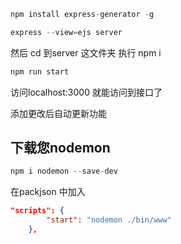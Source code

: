
```js
npm install express-generator -g

express --view=ejs server

```


然后 cd 到server 这文件夹
执行 npm i
```js
npm run start
```


访问localhost:3000 就能访问到接口了




添加更改后自动更新功能

## 下载您nodemon
```js
npm i nodemon --save-dev
```


在packjson 中加入

```json
"scripts": {
		"start": "nodemon ./bin/www"
	},
```